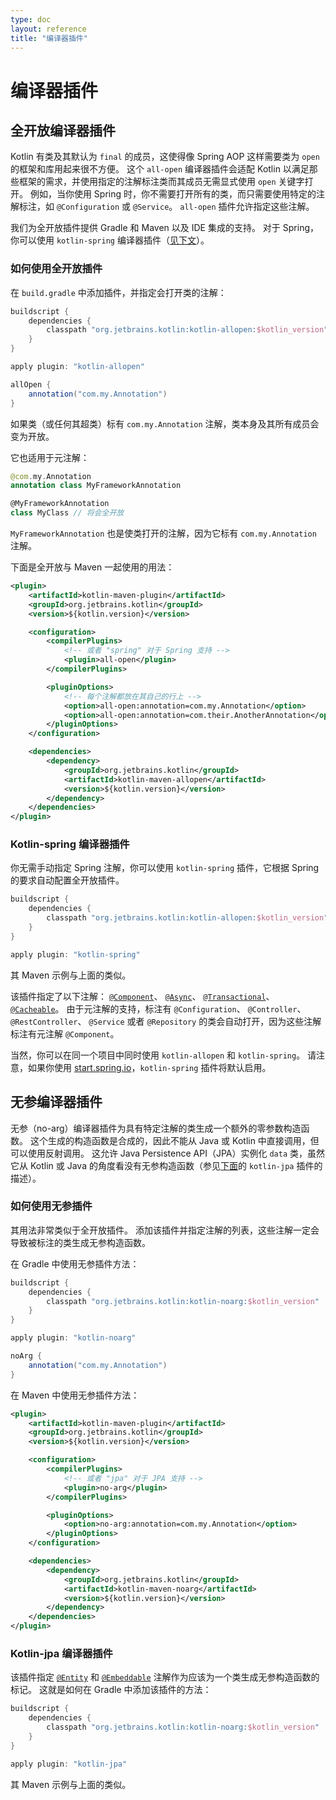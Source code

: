 ```yaml
---
type: doc
layout: reference
title: "编译器插件"
---
```


# 编译器插件

## 全开放编译器插件

Kotlin 有类及其默认为 `final` 的成员，这使得像 Spring AOP 这样需要类为 `open` 的框架和库用起来很不方便。
这个 `all-open` 编译器插件会适配 Kotlin 以满足那些框架的需求，并使用指定的注解标注类而其成员无需显式使用 `open` 关键字打开。
例如，当你使用 Spring 时，你不需要打开所有的类，而只需要使用特定的注解标注，如
`@Configuration` 或 `@Service`。
`all-open` 插件允许指定这些注解。

我们为全开放插件提供 Gradle 和 Maven 以及 IDE 集成的支持。
对于 Spring，你可以使用 `kotlin-spring` 编译器插件（[见下文](compiler-plugins.html#kotlin-spring-编译器插件)）。

### 如何使用全开放插件

在 `build.gradle` 中添加插件，并指定会打开类的注解：

``` groovy
buildscript {
    dependencies {
        classpath "org.jetbrains.kotlin:kotlin-allopen:$kotlin_version"
    }
}

apply plugin: "kotlin-allopen"

allOpen {
    annotation("com.my.Annotation")
}
```

如果类（或任何其超类）标有 `com.my.Annotation` 注解，类本身及其所有成员会变为开放。

它也适用于元注解：

``` kotlin
@com.my.Annotation
annotation class MyFrameworkAnnotation

@MyFrameworkAnnotation
class MyClass // 将会全开放
```

`MyFrameworkAnnotation` 也是使类打开的注解，因为它标有 `com.my.Annotation` 注解。

下面是全开放与 Maven 一起使用的用法：

``` xml
<plugin>
    <artifactId>kotlin-maven-plugin</artifactId>
    <groupId>org.jetbrains.kotlin</groupId>
    <version>${kotlin.version}</version>

    <configuration>
        <compilerPlugins>
            <!-- 或者 "spring" 对于 Spring 支持 -->
            <plugin>all-open</plugin>
        </compilerPlugins>

        <pluginOptions>
            <!-- 每个注解都放在其自己的行上 -->
            <option>all-open:annotation=com.my.Annotation</option>
            <option>all-open:annotation=com.their.AnotherAnnotation</option>
        </pluginOptions>
    </configuration>

    <dependencies>
        <dependency>
            <groupId>org.jetbrains.kotlin</groupId>
            <artifactId>kotlin-maven-allopen</artifactId>
            <version>${kotlin.version}</version>
        </dependency>
    </dependencies>
</plugin>
```


### Kotlin-spring 编译器插件
 
你无需手动指定 Spring 注解，你可以使用 `kotlin-spring` 插件，它根据 Spring 的要求自动配置全开放插件。

``` groovy
buildscript {
    dependencies {
        classpath "org.jetbrains.kotlin:kotlin-allopen:$kotlin_version"
    }
}

apply plugin: "kotlin-spring"
```

其 Maven 示例与上面的类似。

该插件指定了以下注解：
[`@Component`](http://docs.spring.io/spring-framework/docs/current/javadoc-api/org/springframework/stereotype/Component.html)、 
[`@Async`](http://docs.spring.io/spring/docs/current/javadoc-api/org/springframework/scheduling/annotation/Async.html)、 
[`@Transactional`](http://docs.spring.io/spring-framework/docs/current/javadoc-api/org/springframework/transaction/annotation/Transactional.html)、 
[`@Cacheable`](http://docs.spring.io/spring-framework/docs/current/javadoc-api/org/springframework/cache/annotation/Cacheable.html)。
由于元注解的支持，标注有 `@Configuration`、 `@Controller`、 `@RestController`、 `@Service` 或者 `@Repository` 的类会自动打开，因为这些注解标注有元注解 `@Component`。
 
当然，你可以在同一个项目中同时使用 `kotlin-allopen` 和 `kotlin-spring`。
请注意，如果你使用 [start.spring.io](http://start.spring.io/#!language=kotlin)，`kotlin-spring` 插件将默认启用。


## 无参编译器插件

无参（no-arg）编译器插件为具有特定注解的类生成一个额外的零参数构造函数。
这个生成的构造函数是合成的，因此不能从 Java 或 Kotlin 中直接调用，但可以使用反射调用。
这允许 Java Persistence API（JPA）实例化 `data` 类，虽然它从 Kotlin 或 Java 的角度看没有无参构造函数（参见[下面](compiler-plugins.html#kotlin-jpa-编译器插件)的 `kotlin-jpa` 插件的描述）。
 
### 如何使用无参插件

其用法非常类似于全开放插件。
添加该插件并指定注解的列表，这些注解一定会导致被标注的类生成无参构造函数。

在 Gradle 中使用无参插件方法：

``` groovy
buildscript {
    dependencies {
        classpath "org.jetbrains.kotlin:kotlin-noarg:$kotlin_version"
    }
}

apply plugin: "kotlin-noarg"

noArg {
    annotation("com.my.Annotation")
}
```

在 Maven 中使用无参插件方法：

``` xml
<plugin>
    <artifactId>kotlin-maven-plugin</artifactId>
    <groupId>org.jetbrains.kotlin</groupId>
    <version>${kotlin.version}</version>

    <configuration>
        <compilerPlugins>
            <!-- 或者 "jpa" 对于 JPA 支持 -->
            <plugin>no-arg</plugin>
        </compilerPlugins>

        <pluginOptions>
            <option>no-arg:annotation=com.my.Annotation</option>
        </pluginOptions>
    </configuration>

    <dependencies>
        <dependency>
            <groupId>org.jetbrains.kotlin</groupId>
            <artifactId>kotlin-maven-noarg</artifactId>
            <version>${kotlin.version}</version>
        </dependency>
    </dependencies>
</plugin>
```

### Kotlin-jpa 编译器插件

该插件指定
[`@Entity`](http://docs.oracle.com/javaee/7/api/javax/persistence/Entity.html) 
和 [`@Embeddable`](http://docs.oracle.com/javaee/7/api/javax/persistence/Embeddable.html) 
注解作为应该为一个类生成无参构造函数的标记。
这就是如何在 Gradle 中添加该插件的方法：

``` groovy
buildscript {
    dependencies {
        classpath "org.jetbrains.kotlin:kotlin-noarg:$kotlin_version"
    }
}

apply plugin: "kotlin-jpa"
```

其 Maven 示例与上面的类似。